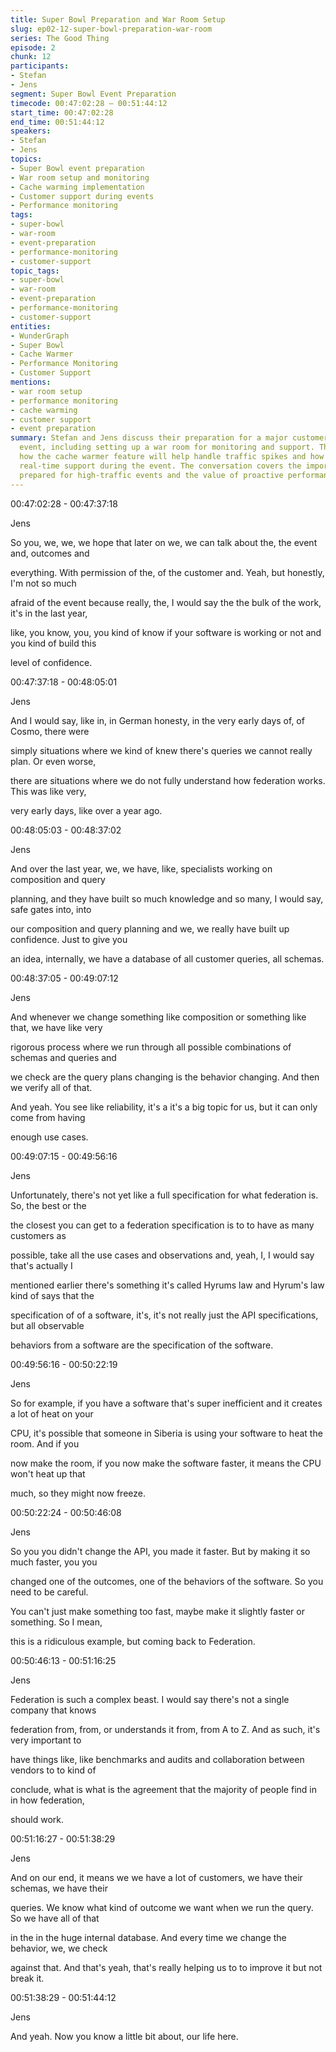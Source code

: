 ```yaml
---
title: Super Bowl Preparation and War Room Setup
slug: ep02-12-super-bowl-preparation-war-room
series: The Good Thing
episode: 2
chunk: 12
participants:
- Stefan
- Jens
segment: Super Bowl Event Preparation
timecode: 00:47:02:28 – 00:51:44:12
start_time: 00:47:02:28
end_time: 00:51:44:12
speakers:
- Stefan
- Jens
topics:
- Super Bowl event preparation
- War room setup and monitoring
- Cache warming implementation
- Customer support during events
- Performance monitoring
tags:
- super-bowl
- war-room
- event-preparation
- performance-monitoring
- customer-support
topic_tags:
- super-bowl
- war-room
- event-preparation
- performance-monitoring
- customer-support
entities:
- WunderGraph
- Super Bowl
- Cache Warmer
- Performance Monitoring
- Customer Support
mentions:
- war room setup
- performance monitoring
- cache warming
- customer support
- event preparation
summary: Stefan and Jens discuss their preparation for a major customer's Super Bowl
  event, including setting up a war room for monitoring and support. They explain
  how the cache warmer feature will help handle traffic spikes and how they'll provide
  real-time support during the event. The conversation covers the importance of being
  prepared for high-traffic events and the value of proactive performance optimization.
---
```


00:47:02:28 - 00:47:37:18

Jens

So you, we, we, we hope that later on we, we can talk about the, the event and, outcomes and

everything. With permission of the, of the customer and. Yeah, but honestly, I'm not so much

afraid of the event because really, the, I would say the the bulk of the work, it's in the last year,

like, you know, you, you kind of know if your software is working or not and you kind of build this

level of confidence.

00:47:37:18 - 00:48:05:01

Jens

And I would say, like in, in German honesty, in the very early days of, of Cosmo, there were

simply situations where we kind of knew there's queries we cannot really plan. Or even worse,

there are situations where we do not fully understand how federation works. This was like very,

very early days, like over a year ago.

00:48:05:03 - 00:48:37:02

Jens

And over the last year, we, we have, like, specialists working on composition and query

planning, and they have built so much knowledge and so many, I would say, safe gates into, into

our composition and query planning and we, we really have built up confidence. Just to give you

an idea, internally, we have a database of all customer queries, all schemas.

00:48:37:05 - 00:49:07:12

Jens

And whenever we change something like composition or something like that, we have like very

rigorous process where we run through all possible combinations of schemas and queries and

we check are the query plans changing is the behavior changing. And then we verify all of that.

And yeah. You see like reliability, it's a it's a big topic for us, but it can only come from having

enough use cases.

00:49:07:15 - 00:49:56:16

Jens

Unfortunately, there's not yet like a full specification for what federation is. So, the best or the

the closest you can get to a federation specification is to to have as many customers as

possible, take all the use cases and observations and, yeah, I, I would say that's actually I

mentioned earlier there's something it's called Hyrums law and Hyrum's law kind of says that the

specification of of a software, it's, it's not really just the API specifications, but all observable

behaviors from a software are the specification of the software.

00:49:56:16 - 00:50:22:19

Jens

So for example, if you have a software that's super inefficient and it creates a lot of heat on your

CPU, it's possible that someone in Siberia is using your software to heat the room. And if you

now make the room, if you now make the software faster, it means the CPU won't heat up that

much, so they might now freeze.

00:50:22:24 - 00:50:46:08

Jens

So you you didn't change the API, you made it faster. But by making it so much faster, you you

changed one of the outcomes, one of the behaviors of the software. So you need to be careful.

You can't just make something too fast, maybe make it slightly faster or something. So I mean,

this is a ridiculous example, but coming back to Federation.

00:50:46:13 - 00:51:16:25

Jens

Federation is such a complex beast. I would say there's not a single company that knows

federation from, from, or understands it from, from A to Z. And as such, it's very important to

have things like, like benchmarks and audits and collaboration between vendors to to kind of

conclude, what is what is the agreement that the majority of people find in in how federation,

should work.

00:51:16:27 - 00:51:38:29

Jens

And on our end, it means we we have a lot of customers, we have their schemas, we have their

queries. We know what kind of outcome we want when we run the query. So we have all of that

in the in the huge internal database. And every time we change the behavior, we, we check

against that. And that's yeah, that's really helping us to to improve it but not break it.

00:51:38:29 - 00:51:44:12

Jens

And yeah. Now you know a little bit about, our life here. 